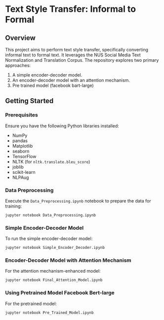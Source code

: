 # Text Style Transfer: Informal to Formal

## Overview
This project aims to perform text style transfer, specifically converting informal text to formal text. It leverages the NUS Social Media Text Normalization and Translation Corpus. The repository explores two primary approaches:
1. A simple encoder-decoder model.
2. An encoder-decoder model with an attention mechanism.
3. Pre trained model (facebook bart-large)

## Getting Started

### Prerequisites
Ensure you have the following Python libraries installed:
- NumPy
- pandas
- Matplotlib
- seaborn
- TensorFlow
- NLTK (for `nltk.translate.bleu_score`)
- joblib
- scikit-learn
- NLPAug

### Data Preprocessing
Execute the `Data_Preprocessing.ipynb` notebook to prepare the data for training:
```bash
jupyter notebook Data_Preprocessing.ipynb
```

### Simple Encoder-Decoder Model
To run the simple encoder-decoder model:
```bash
jupyter notebook Simple_Encoder_Decoder.ipynb
```

### Encoder-Decoder Model with Attention Mechanism
For the attention mechanism-enhanced model:
```bash
jupyter notebook Final_Attention_Model.ipynb
```

### Using Pretrained Model Facebook Bert-large
For the pretrained model:
```bash
jupyter notebook Pre_Trained_Model.ipynb
```
